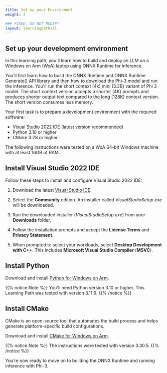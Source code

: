 ```yaml
---
title: Set up your Environment
weight: 2

### FIXED, DO NOT MODIFY
layout: learningpathall
---
```


## Set up your development environment

In this learning path, you'll learn how to build and deploy an LLM on a Windows on Arm (WoA) laptop using ONNX Runtime for inference. 

You'll first learn how to build the ONNX Runtime and ONNX Runtime Generate() API library and then how to download the Phi-3 model and run the inference. You'll run the short context (4k) mini (3.3B) variant of Phi 3 model. The short context version accepts a shorter (4K) prompts and produces shorter output text compared to the long (128K) context version. The short version consumes less memory.

Your first task is to prepare a development environment with the required software:

- Visual Studio 2022 IDE (latest version recommended)
- Python 3.10 or higher
- CMake 3.28 or higher

The following instructions were tested on a WoA 64-bit Windows machine with at least 16GB of RAM.

## Install Visual Studio 2022 IDE

Follow these steps to install and configure Visual Studio 2022 IDE:

1. Download the latest [Visual Studio IDE](https://visualstudio.microsoft.com/downloads/). 

2. Select the **Community** edition. An installer called *VisualStudioSetup.exe* will be downloaded.

3. Run the downloaded installer (*VisualStudioSetup.exe*) from your **Downloads** folder.

4. Follow the installation prompts and accept the **License Terms** and **Privacy Statement**.

5. When prompted to select your workloads, select **Desktop Development with C++**. This includes **Microsoft Visual Studio Compiler** (**MSVC**).

## Install Python

Download and install [Python for Windows on Arm](/install-guides/py-woa).

{{% notice Note %}}
You'll need Python version 3.10 or higher. This Learning Path was tested with version 3.11.9.
{{% /notice %}}

## Install CMake

CMake is an open-source tool that automates the build process and helps generate platform-specific build configurations.

Download and install [CMake for Windows on Arm](/install-guides/cmake).

{{% notice Note %}}
The instructions were tested with version 3.30.5.
{{% /notice %}}

You’re now ready to move on to building the ONNX Runtime and running inference with Phi-3.
